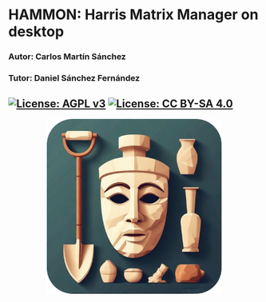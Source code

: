 # HAMMON: Harris Matrix Manager on desktop

### Autor: Carlos Martín Sánchez

### Tutor: Daniel Sánchez Fernández

[![License: AGPL v3](https://img.shields.io/badge/License-AGPL_v3-blue.svg)](https://www.gnu.org/licenses/agpl-3.0)
[![License: CC BY-SA 4.0](https://img.shields.io/badge/License-CC_BY--SA_4.0-lightgrey.svg)](https://creativecommons.org/licenses/by-sa/4.0/)
---
<p align="center">
<img src="https://github.com/CarlosMarSan/HAMMON-Harris-Matrix-Manager-on-desktop/blob/main/images/StoneMaskIcon.png" alt="StoneIconMask" width="350" height="350" align="center">
</p>
